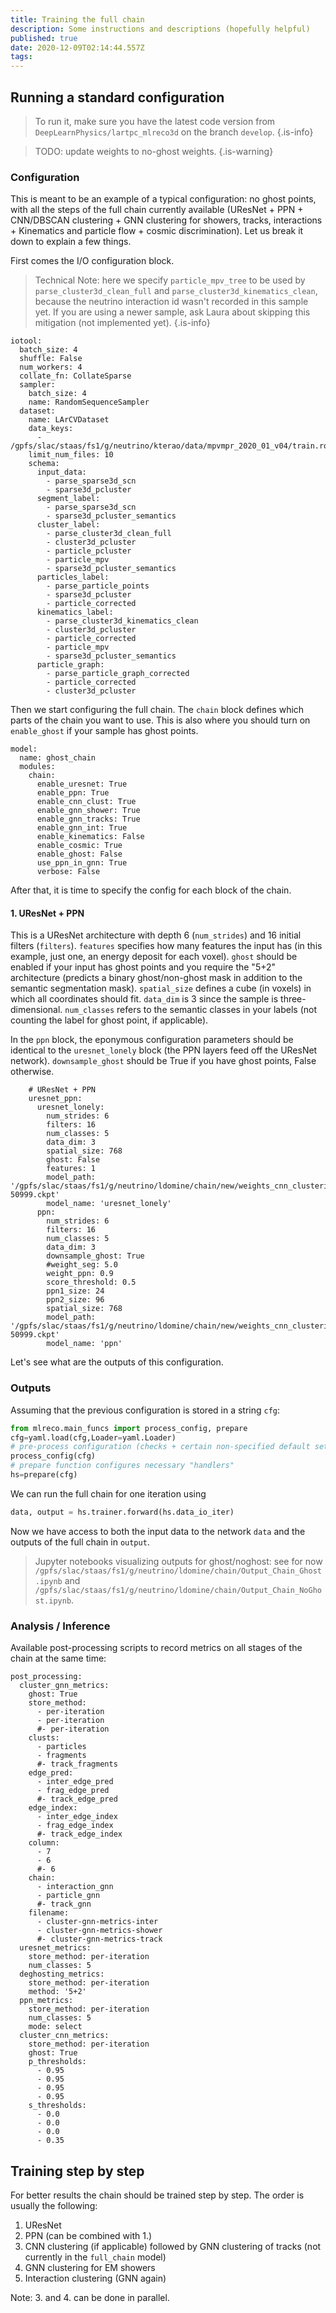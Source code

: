 ```yaml
---
title: Training the full chain
description: Some instructions and descriptions (hopefully helpful)
published: true
date: 2020-12-09T02:14:44.557Z
tags: 
---
```


## Running a standard configuration

> To run it, make sure you have the latest code version from `DeepLearnPhysics/lartpc_mlreco3d` on the branch `develop`.
{.is-info}

> TODO: update weights to no-ghost weights.
{.is-warning}


### Configuration
This is meant to be an example of a typical configuration: no ghost points, with all the steps of the full chain currently available (UResNet + PPN + CNN/DBSCAN clustering + GNN clustering for showers, tracks, interactions + Kinematics and particle flow + cosmic discrimination). Let us break it down to explain a few things. 

First comes the I/O configuration block. 
> Technical Note: here we specify `particle_mpv_tree` to be used by `parse_cluster3d_clean_full` and `parse_cluster3d_kinematics_clean`, because the neutrino interaction id wasn't recorded in this sample yet. If you are using a newer sample, ask Laura about skipping this mitigation (not implemented yet).
{.is-info}

```
iotool:
  batch_size: 4
  shuffle: False
  num_workers: 4
  collate_fn: CollateSparse
  sampler:
    batch_size: 4
    name: RandomSequenceSampler
  dataset:
    name: LArCVDataset
    data_keys:
      - /gpfs/slac/staas/fs1/g/neutrino/kterao/data/mpvmpr_2020_01_v04/train.root
    limit_num_files: 10
    schema:
      input_data:
        - parse_sparse3d_scn
        - sparse3d_pcluster
      segment_label:
        - parse_sparse3d_scn
        - sparse3d_pcluster_semantics
      cluster_label:
        - parse_cluster3d_clean_full
        - cluster3d_pcluster
        - particle_pcluster
        - particle_mpv
        - sparse3d_pcluster_semantics
      particles_label:
        - parse_particle_points
        - sparse3d_pcluster
        - particle_corrected
      kinematics_label:
        - parse_cluster3d_kinematics_clean
        - cluster3d_pcluster
        - particle_corrected
        - particle_mpv
        - sparse3d_pcluster_semantics
      particle_graph:
        - parse_particle_graph_corrected
        - particle_corrected
        - cluster3d_pcluster
```

Then we start configuring the full chain. The `chain` block defines which parts of the chain you want to use. This is also where you should turn on `enable_ghost` if your sample has ghost points. 
```
model:
  name: ghost_chain
  modules:
    chain:
      enable_uresnet: True
      enable_ppn: True
      enable_cnn_clust: True
      enable_gnn_shower: True
      enable_gnn_tracks: True
      enable_gnn_int: True
      enable_kinematics: False
      enable_cosmic: True
      enable_ghost: False
      use_ppn_in_gnn: True
      verbose: False
```
After that, it is time to specify the config for each block of the chain. 
#### 1. UResNet + PPN
This is a UResNet architecture with depth 6 (`num_strides`) and 16 initial filters (`filters`). `features` specifies how many features the input has (in this example, just one, an energy deposit for each voxel). `ghost` should be enabled if your input has ghost points and you require the "5+2" architecture (predicts a binary ghost/non-ghost mask in addition to the semantic segmentation mask). `spatial_size` defines a cube (in voxels) in which all coordinates should fit. `data_dim` is 3 since the sample is three-dimensional. `num_classes` refers to the semantic classes in your labels (not counting the label for ghost point, if applicable).

In the `ppn` block, the eponymous configuration parameters should be identical to the `uresnet_lonely` block (the PPN layers feed off the UResNet network).
`downsample_ghost` should be True if you have ghost points, False otherwise.
```
    # UResNet + PPN
    uresnet_ppn:
      uresnet_lonely:
        num_strides: 6
        filters: 16
        num_classes: 5
        data_dim: 3
        spatial_size: 768
        ghost: False
        features: 1
        model_path: '/gpfs/slac/staas/fs1/g/neutrino/ldomine/chain/new/weights_cnn_clustering1/snapshot-50999.ckpt'
        model_name: 'uresnet_lonely'
      ppn:
        num_strides: 6
        filters: 16
        num_classes: 5
        data_dim: 3
        downsample_ghost: True
        #weight_seg: 5.0
        weight_ppn: 0.9
        score_threshold: 0.5
        ppn1_size: 24
        ppn2_size: 96
        spatial_size: 768
        model_path: '/gpfs/slac/staas/fs1/g/neutrino/ldomine/chain/new/weights_cnn_clustering1/snapshot-50999.ckpt'
        model_name: 'ppn'
```


Let's see what are the outputs of this configuration.

### Outputs
Assuming that the previous configuration is stored in a string `cfg`:
```python
from mlreco.main_funcs import process_config, prepare
cfg=yaml.load(cfg,Loader=yaml.Loader)
# pre-process configuration (checks + certain non-specified default settings)
process_config(cfg)
# prepare function configures necessary "handlers"
hs=prepare(cfg)
```
We can run the full chain for one iteration using
```python
data, output = hs.trainer.forward(hs.data_io_iter)
```
Now we have access to both the input data to the network `data` and the outputs of the full chain in `output`.

> Jupyter notebooks visualizing outputs for ghost/noghost: see for now `/gpfs/slac/staas/fs1/g/neutrino/ldomine/chain/Output_Chain_Ghost.ipynb` and `/gpfs/slac/staas/fs1/g/neutrino/ldomine/chain/Output_Chain_NoGhost.ipynb`.

### Analysis / Inference
Available post-processing scripts to record metrics on all stages of the chain at the same time:

```
post_processing:
  cluster_gnn_metrics:
    ghost: True
    store_method:
      - per-iteration
      - per-iteration
      #- per-iteration
    clusts:
      - particles
      - fragments
      #- track_fragments
    edge_pred:
      - inter_edge_pred
      - frag_edge_pred
      #- track_edge_pred
    edge_index:
      - inter_edge_index
      - frag_edge_index
      #- track_edge_index
    column:
      - 7
      - 6
      #- 6
    chain:
      - interaction_gnn
      - particle_gnn
      #- track_gnn
    filename:
      - cluster-gnn-metrics-inter
      - cluster-gnn-metrics-shower
      #- cluster-gnn-metrics-track
  uresnet_metrics:
    store_method: per-iteration
    num_classes: 5
  deghosting_metrics:
    store_method: per-iteration
    method: '5+2'
  ppn_metrics:
    store_method: per-iteration
    num_classes: 5
    mode: select
  cluster_cnn_metrics:
    store_method: per-iteration
    ghost: True
    p_thresholds:
      - 0.95
      - 0.95
      - 0.95
      - 0.95
    s_thresholds:
      - 0.0
      - 0.0
      - 0.0
      - 0.35
```

## Training step by step
For better results the chain should be trained step by step. The order is usually the following:

1. UResNet
2. PPN (can be combined with 1.)
3. CNN clustering (if applicable) followed by GNN clustering of tracks (not currently in the `full_chain` model)
4. GNN clustering for EM showers
5. Interaction clustering (GNN again)


Note: 3. and 4. can be done in parallel.